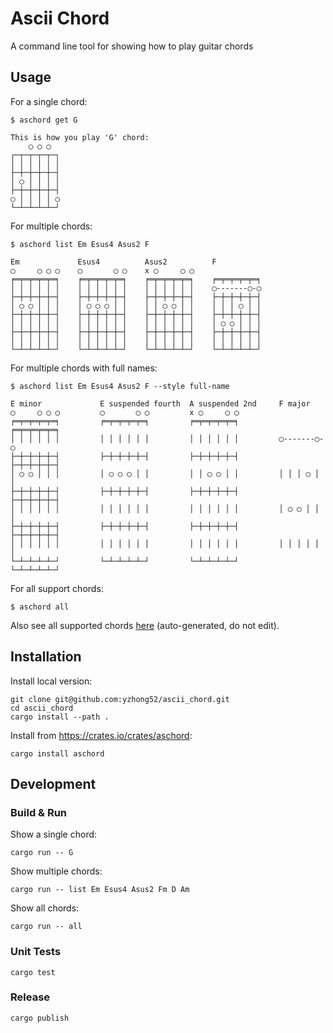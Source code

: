 # Ascii Chord

A command line tool for showing how to play guitar chords

## Usage

For a single chord:

```
$ aschord get G

This is how you play 'G' chord: 
    ◯ ◯ ◯  
┌─┬─┬─┬─┬─┐
│ │ │ │ │ │
├─┼─┼─┼─┼─┤
│ ◯ │ │ │ │
├─┼─┼─┼─┼─┤
◯ │ │ │ │ ◯
└─┴─┴─┴─┴─┘
```

For multiple chords:
```
$ aschord list Em Esus4 Asus2 F

Em             Esus4          Asus2          F              
◯     ◯ ◯ ◯    ◯       ◯ ◯    x ◯     ◯ ◯                   
╒═╤═╤═╤═╤═╕    ╒═╤═╤═╤═╤═╕    ╒═╤═╤═╤═╤═╕    ╒═╤═╤═╤═╤═╕    
│ │ │ │ │ │    │ │ │ │ │ │    │ │ │ │ │ │    ◯-------◯-◯    
├─┼─┼─┼─┼─┤    ├─┼─┼─┼─┼─┤    ├─┼─┼─┼─┼─┤    ├─┼─┼─┼─┼─┤    
│ ◯ ◯ │ │ │    │ ◯ ◯ ◯ │ │    │ │ ◯ ◯ │ │    │ │ │ ◯ │ │    
├─┼─┼─┼─┼─┤    ├─┼─┼─┼─┼─┤    ├─┼─┼─┼─┼─┤    ├─┼─┼─┼─┼─┤    
│ │ │ │ │ │    │ │ │ │ │ │    │ │ │ │ │ │    │ ◯ ◯ │ │ │    
├─┼─┼─┼─┼─┤    ├─┼─┼─┼─┼─┤    ├─┼─┼─┼─┼─┤    ├─┼─┼─┼─┼─┤    
│ │ │ │ │ │    │ │ │ │ │ │    │ │ │ │ │ │    │ │ │ │ │ │    
└─┴─┴─┴─┴─┘    └─┴─┴─┴─┴─┘    └─┴─┴─┴─┴─┘    └─┴─┴─┴─┴─┘   
```

For multiple chords with full names:

```
$ aschord list Em Esus4 Asus2 F --style full-name

E minor             E suspended fourth  A suspended 2nd     F major             
◯     ◯ ◯ ◯         ◯       ◯ ◯         x ◯     ◯ ◯                             
╒═╤═╤═╤═╤═╕         ╒═╤═╤═╤═╤═╕         ╒═╤═╤═╤═╤═╕         ╒═╤═╤═╤═╤═╕         
│ │ │ │ │ │         │ │ │ │ │ │         │ │ │ │ │ │         ◯-------◯-◯         
├─┼─┼─┼─┼─┤         ├─┼─┼─┼─┼─┤         ├─┼─┼─┼─┼─┤         ├─┼─┼─┼─┼─┤         
│ ◯ ◯ │ │ │         │ ◯ ◯ ◯ │ │         │ │ ◯ ◯ │ │         │ │ │ ◯ │ │         
├─┼─┼─┼─┼─┤         ├─┼─┼─┼─┼─┤         ├─┼─┼─┼─┼─┤         ├─┼─┼─┼─┼─┤         
│ │ │ │ │ │         │ │ │ │ │ │         │ │ │ │ │ │         │ ◯ ◯ │ │ │         
├─┼─┼─┼─┼─┤         ├─┼─┼─┼─┼─┤         ├─┼─┼─┼─┼─┤         ├─┼─┼─┼─┼─┤         
│ │ │ │ │ │         │ │ │ │ │ │         │ │ │ │ │ │         │ │ │ │ │ │         
└─┴─┴─┴─┴─┘         └─┴─┴─┴─┴─┘         └─┴─┴─┴─┴─┘         └─┴─┴─┴─┴─┘   
```

For all support chords:

```
$ aschord all
```

Also see all supported chords [here](all_supported_chords.md) (auto-generated, do not edit).

## Installation

Install local version:

```
git clone git@github.com:yzhong52/ascii_chord.git
cd ascii_chord
cargo install --path .
```

Install from <https://crates.io/crates/aschord>:

```
cargo install aschord
```

## Development

### Build & Run

Show a single chord:

```
cargo run -- G
```

Show multiple chords:

```
cargo run -- list Em Esus4 Asus2 Fm D Am
```

Show all chords:

```
cargo run -- all
```

### Unit Tests

```
cargo test
```

### Release

```
cargo publish
```

